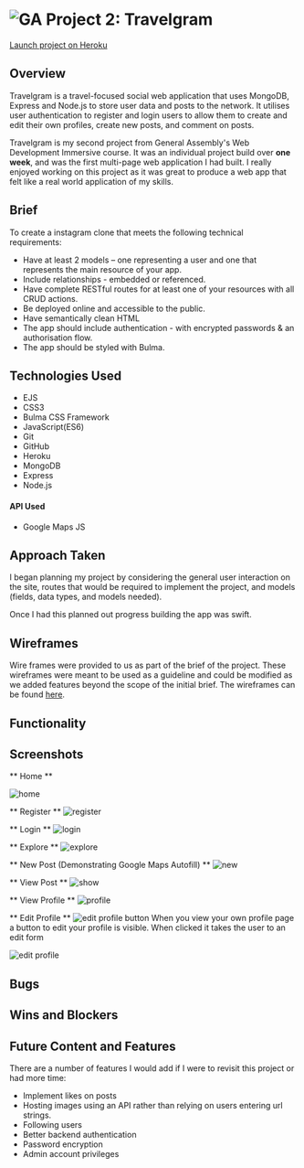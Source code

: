 # ![GA](https://camo.githubusercontent.com/6ce15b81c1f06d716d753a61f5db22375fa684da/68747470733a2f2f67612d646173682e73332e616d617a6f6e6177732e636f6d2f70726f64756374696f6e2f6173736574732f6c6f676f2d39663838616536633963333837313639306533333238306663663535376633332e706e67) **Project 2: Travelgram**

[Launch project on Heroku](https://shrouded-dusk-48911.herokuapp.com/)

## Overview
Travelgram is a travel-focused social web application that uses MongoDB, Express and Node.js to store user data and posts to the network. It utilises user authentication to register and login users to allow them to create and edit their own profiles, create new posts, and comment on posts.

Travelgram is my second project from General Assembly's Web Development Immersive course. It was an individual project build over **one week**, and was the first multi-page web application I had built. I really enjoyed working on this project as it was great to produce a web app that felt like a real world application of my skills.

## Brief
To create a instagram clone that meets the following technical requirements:

- Have at least 2 models – one representing a user and one that represents the main resource of your app.
- Include relationships - embedded or referenced.
- Have complete RESTful routes for at least one of your resources with all CRUD actions.
- Be deployed online and accessible to the public.
- Have semantically clean HTML
- The app should include authentication - with encrypted passwords & an authorisation flow.
- The app should be styled with Bulma.

## Technologies Used
- EJS
- CSS3
- Bulma CSS Framework
- JavaScript(ES6)
- Git
- GitHub
- Heroku
- MongoDB
- Express
- Node.js

#### API Used
- Google Maps JS

## Approach Taken
I began planning my project by considering the general user interaction on the site, routes that would be required to implement the project, and models (fields, data types, and models needed).

Once I had this planned out progress building the app was swift.

## Wireframes
Wire frames were provided to us as part of the brief of the project. These wireframes were meant to be used as a guideline and could be modified as we added features beyond the scope of the initial brief. The wireframes can be found [here](https://imgur.com/a/R4TRpqK).

## Functionality

## Screenshots

** Home **

![home](/screenshots/home.png)

** Register **
![register](/screenshots/register.png)

** Login **
![login](/screenshots/login.png)

** Explore **
![explore](/screenshots/explore.png)

** New Post (Demonstrating Google Maps Autofill) **
![new](/screenshots/new-post.png)

** View Post **
![show](/screenshots/show.png)

** View Profile **
![profile](/screenshots/profile.png)

** Edit Profile **
![edit profile button](/screenshots/edit-profile-button.png)
When you view your own profile page a button to edit your profile is visible. When clicked it takes the user to an edit form

![edit profile](/screenshots/edit-profile.png)



## Bugs

## Wins and Blockers

## Future Content and Features
There are a number of features I would add if I were to revisit this project or had more time:
- Implement likes on posts
- Hosting images using an API rather than relying on users entering url strings.
- Following users
- Better backend authentication
- Password encryption
- Admin account privileges
